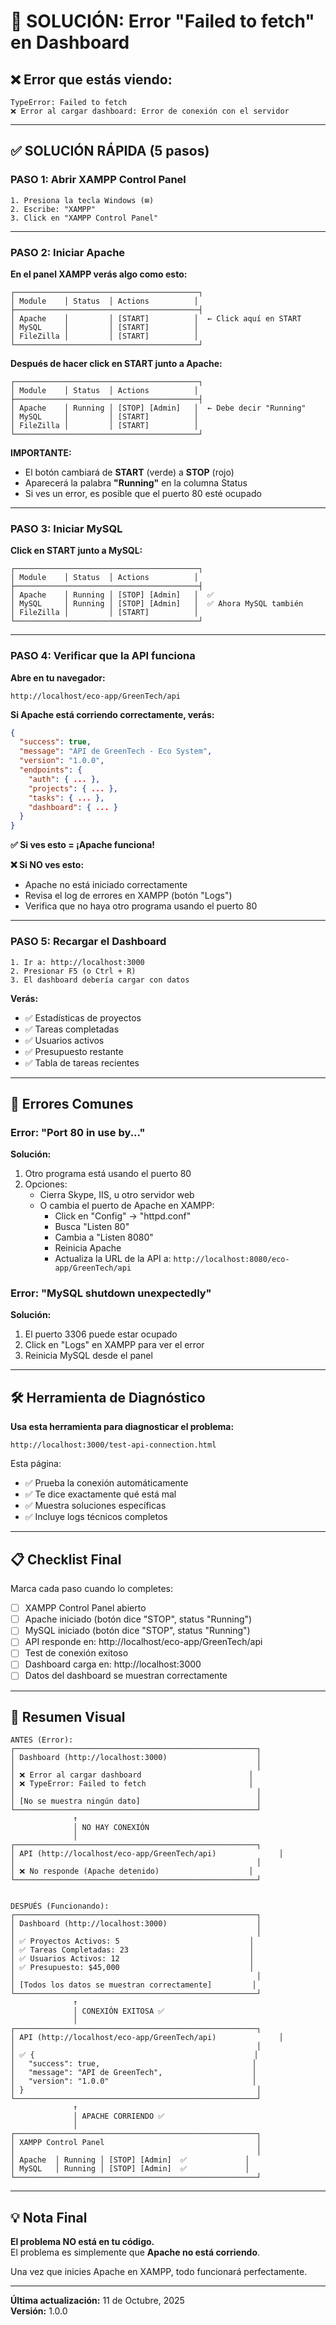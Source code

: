 # 🚨 SOLUCIÓN: Error "Failed to fetch" en Dashboard

## ❌ Error que estás viendo:

```
TypeError: Failed to fetch
❌ Error al cargar dashboard: Error de conexión con el servidor
```

---

## ✅ SOLUCIÓN RÁPIDA (5 pasos)

### **PASO 1: Abrir XAMPP Control Panel**

```
1. Presiona la tecla Windows (⊞)
2. Escribe: "XAMPP"
3. Click en "XAMPP Control Panel"
```

---

### **PASO 2: Iniciar Apache**

**En el panel XAMPP verás algo como esto:**

```
┌─────────────────────────────────────────┐
│ Module    │ Status  │ Actions          │
├─────────────────────────────────────────┤
│ Apache    │         │ [START]          │  ← Click aquí en START
│ MySQL     │         │ [START]          │
│ FileZilla │         │ [START]          │
└─────────────────────────────────────────┘
```

**Después de hacer click en START junto a Apache:**

```
┌─────────────────────────────────────────┐
│ Module    │ Status  │ Actions          │
├─────────────────────────────────────────┤
│ Apache    │ Running │ [STOP] [Admin]   │  ← Debe decir "Running"
│ MySQL     │         │ [START]          │
│ FileZilla │         │ [START]          │
└─────────────────────────────────────────┘
```

**IMPORTANTE:**

- El botón cambiará de **START** (verde) a **STOP** (rojo)
- Aparecerá la palabra **"Running"** en la columna Status
- Si ves un error, es posible que el puerto 80 esté ocupado

---

### **PASO 3: Iniciar MySQL**

**Click en START junto a MySQL:**

```
┌─────────────────────────────────────────┐
│ Module    │ Status  │ Actions          │
├─────────────────────────────────────────┤
│ Apache    │ Running │ [STOP] [Admin]   │  ✅
│ MySQL     │ Running │ [STOP] [Admin]   │  ✅ Ahora MySQL también
│ FileZilla │         │ [START]          │
└─────────────────────────────────────────┘
```

---

### **PASO 4: Verificar que la API funciona**

**Abre en tu navegador:**

```
http://localhost/eco-app/GreenTech/api
```

**Si Apache está corriendo correctamente, verás:**

```json
{
  "success": true,
  "message": "API de GreenTech - Eco System",
  "version": "1.0.0",
  "endpoints": {
    "auth": { ... },
    "projects": { ... },
    "tasks": { ... },
    "dashboard": { ... }
  }
}
```

**✅ Si ves esto = ¡Apache funciona!**

**❌ Si NO ves esto:**

- Apache no está iniciado correctamente
- Revisa el log de errores en XAMPP (botón "Logs")
- Verifica que no haya otro programa usando el puerto 80

---

### **PASO 5: Recargar el Dashboard**

```
1. Ir a: http://localhost:3000
2. Presionar F5 (o Ctrl + R)
3. El dashboard debería cargar con datos
```

**Verás:**

- ✅ Estadísticas de proyectos
- ✅ Tareas completadas
- ✅ Usuarios activos
- ✅ Presupuesto restante
- ✅ Tabla de tareas recientes

---

## 🔧 Errores Comunes

### **Error: "Port 80 in use by..."**

**Solución:**

1. Otro programa está usando el puerto 80
2. Opciones:
   - Cierra Skype, IIS, u otro servidor web
   - O cambia el puerto de Apache en XAMPP:
     - Click en "Config" → "httpd.conf"
     - Busca "Listen 80"
     - Cambia a "Listen 8080"
     - Reinicia Apache
     - Actualiza la URL de la API a: `http://localhost:8080/eco-app/GreenTech/api`

### **Error: "MySQL shutdown unexpectedly"**

**Solución:**

1. El puerto 3306 puede estar ocupado
2. Click en "Logs" en XAMPP para ver el error
3. Reinicia MySQL desde el panel

---

## 🛠️ Herramienta de Diagnóstico

**Usa esta herramienta para diagnosticar el problema:**

```
http://localhost:3000/test-api-connection.html
```

Esta página:

- ✅ Prueba la conexión automáticamente
- ✅ Te dice exactamente qué está mal
- ✅ Muestra soluciones específicas
- ✅ Incluye logs técnicos completos

---

## 📋 Checklist Final

Marca cada paso cuando lo completes:

- [ ] XAMPP Control Panel abierto
- [ ] Apache iniciado (botón dice "STOP", status "Running")
- [ ] MySQL iniciado (botón dice "STOP", status "Running")
- [ ] API responde en: http://localhost/eco-app/GreenTech/api
- [ ] Test de conexión exitoso
- [ ] Dashboard carga en: http://localhost:3000
- [ ] Datos del dashboard se muestran correctamente

---

## 🎯 Resumen Visual

```
ANTES (Error):
┌──────────────────────────────────────────────────────┐
│ Dashboard (http://localhost:3000)                    │
│                                                      │
│ ❌ Error al cargar dashboard                        │
│ ❌ TypeError: Failed to fetch                       │
│                                                      │
│ [No se muestra ningún dato]                          │
└──────────────────────────────────────────────────────┘
              ↑
              │ NO HAY CONEXIÓN
              │
┌──────────────────────────────────────────────────────┐
│ API (http://localhost/eco-app/GreenTech/api)              │
│                                                      │
│ ❌ No responde (Apache detenido)                    │
└──────────────────────────────────────────────────────┘


DESPUÉS (Funcionando):
┌──────────────────────────────────────────────────────┐
│ Dashboard (http://localhost:3000)                    │
│                                                      │
│ ✅ Proyectos Activos: 5                             │
│ ✅ Tareas Completadas: 23                           │
│ ✅ Usuarios Activos: 12                             │
│ ✅ Presupuesto: $45,000                             │
│                                                      │
│ [Todos los datos se muestran correctamente]         │
└──────────────────────────────────────────────────────┘
              ↑
              │ CONEXIÓN EXITOSA ✅
              │
┌──────────────────────────────────────────────────────┐
│ API (http://localhost/eco-app/GreenTech/api)              │
│                                                      │
│ ✅ {                                                 │
│   "success": true,                                  │
│   "message": "API de GreenTech",                    │
│   "version": "1.0.0"                                │
│ }                                                    │
└──────────────────────────────────────────────────────┘
              ↑
              │ APACHE CORRIENDO ✅
              │
┌──────────────────────────────────────────────────────┐
│ XAMPP Control Panel                                  │
│                                                      │
│ Apache  │ Running │ [STOP] [Admin]  ✅             │
│ MySQL   │ Running │ [STOP] [Admin]  ✅             │
└──────────────────────────────────────────────────────┘
```

---

## 💡 Nota Final

**El problema NO está en tu código.**  
El problema es simplemente que **Apache no está corriendo**.

Una vez que inicies Apache en XAMPP, todo funcionará perfectamente.

---

**Última actualización:** 11 de Octubre, 2025  
**Versión:** 1.0.0
